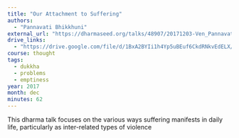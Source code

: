 ```yaml
---
title: "Our Attachment to Suffering"
authors:
  - "Pannavati Bhikkhuni"
external_url: "https://dharmaseed.org/talks/48907/20171203-Ven_Pannavati_Bhikkhuni-HRRC-our_attachment_to_suffering-48907.mp3"
drive_links:
  - "https://drive.google.com/file/d/1BxA2BYIi1h4Yp5uBEuf6CkdRNkvEdELX/view?usp=sharing"
course: thought
tags:
  - dukkha
  - problems
  - emptiness
year: 2017
month: dec
minutes: 62
---
```

This dharma talk focuses on the various ways suffering manifests in daily life, particularly as inter-related types of violence
